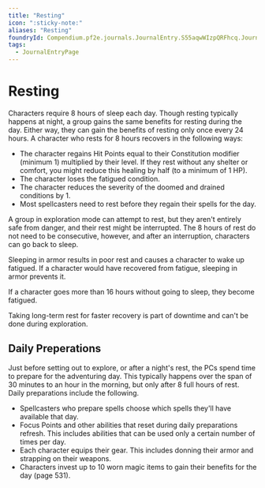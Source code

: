 ```yaml
---
title: "Resting"
icon: ":sticky-note:"
aliases: "Resting"
foundryId: Compendium.pf2e.journals.JournalEntry.S55aqwWIzpQRFhcq.JournalEntryPage.I6lHRH3mWjfvhJrR
tags:
  - JournalEntryPage
---
```


# Resting
Characters require 8 hours of sleep each day. Though resting typically happens at night, a group gains the same benefits for resting during the day. Either way, they can gain the benefits of resting only once every 24 hours. A character who rests for 8 hours recovers in the following ways:

*   The character regains Hit Points equal to their Constitution modifier (minimum 1) multiplied by their level. If they rest without any shelter or comfort, you might reduce this healing by half (to a minimum of 1 HP).
*   The character loses the fatigued condition.
*   The character reduces the severity of the doomed and drained conditions by 1.
*   Most spellcasters need to rest before they regain their spells for the day.

A group in exploration mode can attempt to rest, but they aren't entirely safe from danger, and their rest might be interrupted. The 8 hours of rest do not need to be consecutive, however, and after an interruption, characters can go back to sleep.

Sleeping in armor results in poor rest and causes a character to wake up fatigued. If a character would have recovered from fatigue, sleeping in armor prevents it.

If a character goes more than 16 hours without going to sleep, they become fatigued.

Taking long-term rest for faster recovery is part of downtime and can't be done during exploration.

## Daily Preperations

Just before setting out to explore, or after a night's rest, the PCs spend time to prepare for the adventuring day. This typically happens over the span of 30 minutes to an hour in the morning, but only after 8 full hours of rest. Daily preparations include the following.

*   Spellcasters who prepare spells choose which spells they'll have available that day.
*   Focus Points and other abilities that reset during daily preparations refresh. This includes abilities that can be used only a certain number of times per day.
*   Each character equips their gear. This includes donning their armor and strapping on their weapons.
*   Characters invest up to 10 worn magic items to gain their benefits for the day (page 531).